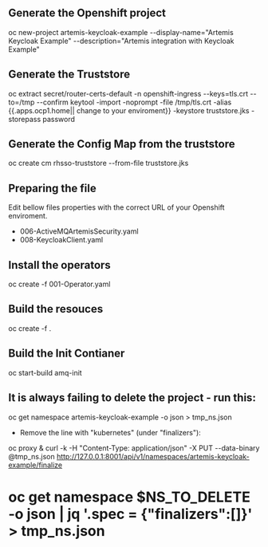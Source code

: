 
## Generate the Openshift project 

oc new-project artemis-keycloak-example --display-name="Artemis Keycloak Example" --description="Artemis integration with Keycloak Example"

## Generate the Truststore

oc extract secret/router-certs-default -n openshift-ingress --keys=tls.crt --to=/tmp --confirm
keytool -import -noprompt -file /tmp/tls.crt -alias {{.apps.ocp1.home|| change to your enviroment}} -keystore truststore.jks -storepass password

## Generate the Config Map from the truststore

oc create cm rhsso-truststore --from-file truststore.jks

## Preparing the file

Edit bellow files properties with the correct URL of your Openshift enviroment. 

- 006-ActiveMQArtemisSecurity.yaml
- 008-KeycloakClient.yaml

## Install the operators

oc create -f 001-Operator.yaml

## Build the resouces

oc create -f .

## Build the Init Contianer

oc start-build amq-init



## It is always failing to delete the project - run this:

oc get namespace artemis-keycloak-example -o json > tmp_ns.json

- Remove the line with "kubernetes" (under "finalizers"):

oc proxy &
curl -k -H "Content-Type: application/json" -X PUT --data-binary @tmp_ns.json http://127.0.0.1:8001/api/v1/namespaces/artemis-keycloak-example/finalize


# oc get namespace $NS_TO_DELETE -o json | jq '.spec = {"finalizers":[]}' > tmp_ns.json
